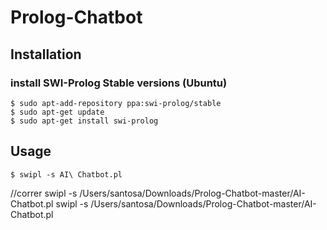 # Prolog-Chatbot

## Installation
### install SWI-Prolog Stable versions (Ubuntu)
```
$ sudo apt-add-repository ppa:swi-prolog/stable
$ sudo apt-get update
$ sudo apt-get install swi-prolog
```

## Usage
```
$ swipl -s AI\ Chatbot.pl
```



//correr 
swipl -s /Users/santosa/Downloads/Prolog-Chatbot-master/AI-Chatbot.pl
swipl -s /Users/santosa/Downloads/Prolog-Chatbot-master/AI-Chatbot.pl
